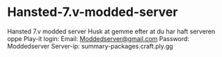 # Hansted-7.v-modded-server
Hansted 7.v modded server
Husk at gemme efter at du har haft serveren oppe
Play-it login:
Email: Moddedserver@gmail.com
Password: Moddedserver
Server-ip: summary-packages.craft.ply.gg
